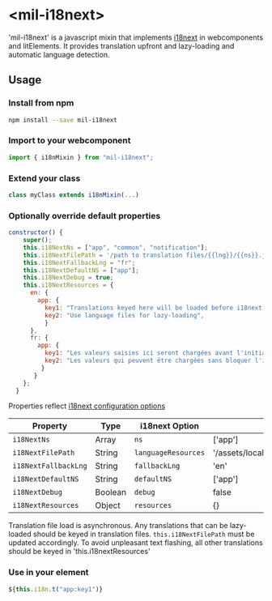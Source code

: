 # \<mil-i18next\>

'mil-i18next' is a javascript mixin that implements [i18next](https://www.i18next.com/) in webcomponents and litElements.
It provides translation upfront and lazy-loading and automatic language detection.

## Usage

### Install from npm

```sh
npm install --save mil-i18next
```

### Import to your webcomponent

```js
import { i18nMixin } from "mil-i18next";
```

### Extend your class

```js
class myClass extends i18nMixin(...)
```

### Optionally override default properties

```js
constructor() {
    super();
    this.i18NextNs = ["app", "common", "notification"];
    this.i18NextFilePath = '/path to translation files/{{lng}}/{{ns}}.json'
    this.i18NextFallbackLng = "fr";
    this.i18NextDefaultNS = ["app"];
    this.i18NextDebug = true;
    this.i18NextResources = {
      en: {
        app: {
          key1: "Translations keyed here will be loaded before i18next renders",
          key2: "Use language files for lazy-loading",
          }
      },
      fr: {
        app: {
          key1: "Les valeurs saisies ici seront chargées avant l'initialisation d'i18next",
          key2: "Les valeurs qui peuvent être chargées sans bloquer l'initialisation doivent être saisies dans les fichiers de traduction.",
         }
       }
    };
  }
```

Properties reflect [i18next configuration options]('https://www.i18next.com/overview/configuration-options')

| Property            | Type    | i18next Option      | Default                               |
| ------------------- | ------- | ------------------- | ------------------------------------- |
| `i18NextNs`                | Array   | `ns`                | ['app']                               |
| `i18NextFilePath` | String  | `languageResources` | '/assets/locales/{{lng}}/{{ns}}.json' |
| `i18NextFallbackLng`       | String  | `fallbackLng`       | 'en'                                  |
| `i18NextDefaultNS`         | String  | `defaultNS`         | ['app']                               |
| `i18NextDebug`             | Boolean | `debug`             | false                                  |
| `i18NextResources`  | Object  | `resources`         | {}                                    |

Translation file load is asynchronous. Any translations that can be lazy-loaded should be keyed in translation files. `this.i18NextFilePath` must be updated accordingly. To avoid unpleasant text flashing, all other translations should be keyed in 'this.i18nextResources'

### Use in your element

```js
${this.i18n.t("app:key1")}
```
